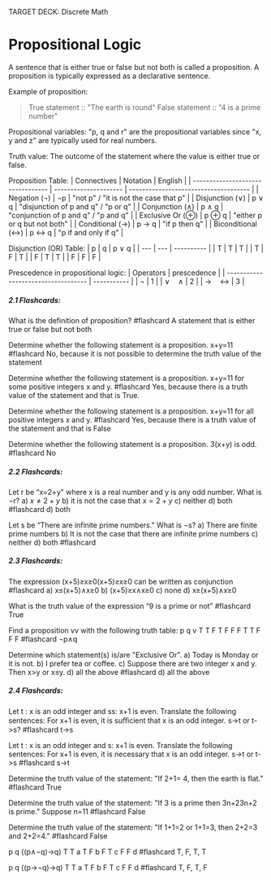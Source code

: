TARGET DECK: Discrete Math
# Propositional Logic
A sentence that is either true or false but not both is called a proposition. A proposition is typically expressed as a declarative sentence.

Example of proposition:
> True statement :: "The earth is round"
> False statement :: "4 is a prime number"

Propositional variables: "p, q and r" are the propositional variables since "x, y and z" are typically used for real numbers.

Truth value: The outcome of the statement where the value is either true or false.

Proposition Table:
| Connectives                       | Notation              | English                               |
| --------------------------------- | --------------------- | ------------------------------------- |
| Negation ($\lnot$)                | $\lnot$p              | "not p" / "it is not the case that p" |
| Disjunction ($\lor$)              | p $\lor$ q            | "disjunction of p and q" / "p or q"   |
| Conjunction ($\land$)             | p $\land$ q           | "conjunction of p and q" / "p and q"  |
| Exclusive Or ($\oplus$)           | p $\oplus$ q          | "either p or q but not both"          |
| Conditional ($\rightarrow$)       | p $\rightarrow$ q     | "if p then q"                         |
| Biconditional ($\leftrightarrow$) | p $\leftrightarrow$ q | "p if and only if q"                  |

Disjunction (OR) Table:
| p   | q   | p $\lor$ q |
| --- | --- | ---------- |
| T   | T   | T          |
| T   | F   | T          |
| F   | T   | T          |
| F   | F   | F           |

Prescedence in propositional logic:
| Operators                           | prescedence |
| ----------------------------------- | ----------- |
| $\lnot$                             | 1           |
| $\lor \quad \land$                  | 2           |
| $\rightarrow \quad \leftrightarrow$ | 3           |

##### 2.1 Flashcards:

What is the definition of proposition? #flashcard 
A statement that is either true or false but not both

Determine whether the following statement is a proposition.
x+y=11 #flashcard 
No, because it is not possible to determine the truth value of the statement
<!--ID: 1642538012340-->

Determine whether the following statement is a proposition.
x+y=11 for some positive integers x and y. #flashcard 
Yes, because there is a truth value of the statement and that is True.
<!--ID: 1642538012344-->


Determine whether the following statement is a proposition.
x+y=11 for all positive integers x and y. #flashcard 
Yes, because there is a truth value of the statement and that is False
<!--ID: 1642538012345-->


Determine whether the following statement is a proposition.
3(x+y) is odd. #flashcard 
No
<!--ID: 1642538012347-->


##### 2.2 Flashcards:


Let r be “x=2+y" where x is a real number and y is any odd number. What is ¬r?
a) $x \ne 2 + y$
b) it is not the case that $x=2+y$
c) neither
d) both #flashcard 
d) both

Let s be “There are infinite prime numbers." What is ¬s?
a) There are finite prime numbers
b) It is not the case that there are infinite prime numbers
c) neither
d) both #flashcard 
<!--ID: 1642538012348-->



##### 2.3 Flashcards:
The expression (x+5)≥x≥0(x+5)≥x≥0 can be written as conjunction #flashcard 
a) x≤(x+5)∧x≥0
b) (x+5)≥x∧x≥0
c) none
d) x≥(x+5)∧x≥0
<!--ID: 1642538012350-->




What is the truth value of the expression “9 is a prime or not” #flashcard 
True
<!--ID: 1642538012352-->




Find a proposition vv with the following truth table:
p	q	v
T	T	F
T	F	F
F	T	T
F	F	F #flashcard 
 ¬p∧q
<!--ID: 1642538012353-->




Determine which statement(s) is/are "Exclusive Or".
a) Today is Monday or it is not.
b) I prefer tea or coffee.
c) Suppose there are two integer x and y. Then x>y or x≤y. 
d) all the above #flashcard 
d) all the above
<!--ID: 1642538012354-->




##### 2.4 Flashcards:
Let t : x is an odd integer and ss: x+1 is even. Translate the following sentences:
For x+1 is even, it is suﬃcient that x is an odd integer.
s->t or t->s? #flashcard 
t->s
<!--ID: 1642538012357-->



Let t : x is an odd integer and s: x+1 is even. Translate the following sentences:
For x+1 is even, it is necessary that x is an odd integer.
s->t or t->s #flashcard 
s->t
<!--ID: 1642538012358-->



Determine the truth value of the statement:
"If 2+1= 4, then the earth is flat." #flashcard 
True
<!--ID: 1642538012360-->



Determine the truth value of the statement:
"If 3 is a prime then 3n+23n+2 is prime." Suppose n=11 #flashcard 
False
<!--ID: 1642538012361-->



Determine the truth value of the statement:
"If 1+1=2 or 1+1=3, then 2+2=3 and 2+2=4." #flashcard 
False
<!--ID: 1642538012362-->



p	q	((p∧¬q)→q)
T	T	a
T	F	b
F	T	c
F	F	d #flashcard 
T, F, T, T
<!--ID: 1642538012363-->



p	q	((p→¬q)→q)
T	T	a
T	F	b
F	T	c
F	F	d #flashcard 
T, F, T, F
<!--ID: 1642538012364-->
